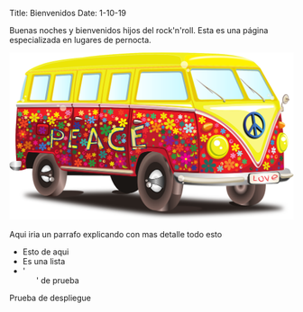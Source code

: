 Title: Bienvenidos
Date: 1-10-19

Buenas noches y bienvenidos hijos del rock'n'roll. Esta es una página
especializada en lugares de pernocta.

![campervan](images/van.png)

Aqui iria un parrafo explicando con mas detalle todo esto

* Esto de aqui
* Es una lista
* '<ol>' de prueba


Prueba de despliegue
